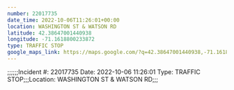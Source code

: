 ```yaml
---
number: 22017735
date_time: 2022-10-06T11:26:01+00:00
location: WASHINGTON ST & WATSON RD
latitude: 42.38647001440938
longitude: -71.1618800233872
type: TRAFFIC STOP
google_maps_link: https://maps.google.com/?q=42.38647001440938,-71.1618800233872
---
```


;;;;;;Incident #: 22017735  Date: 2022-10-06 11:26:01   Type: TRAFFIC STOP;;;Location: WASHINGTON ST & WATSON RD;;;

